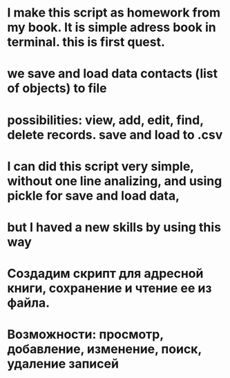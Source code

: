 # I make this script as homework from my book. It is simple adress book in terminal. this is first quest.
# we save and load data contacts (list of objects) to file
# possibilities: view, add, edit, find, delete records. save and load to .csv
# I can did this script very simple, without one line analizing, and using pickle for save and load data,
# but I haved a new skills by using this way
# Создадим скрипт для адресной книги, сохранение и чтение ее из файла.
# Возможности: просмотр, добавление, изменение, поиск, удаление записей
